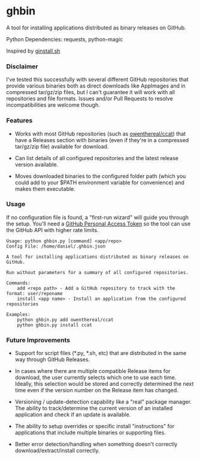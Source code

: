 ghbin
=====

A tool for installing applications distributed as binary releases on GitHub.

Python Dependencies: requests, python-magic

Inspired by [ginstall.sh](https://github.com/whalehub/ginstall.sh)

### Disclaimer

I've tested this successfully with several different GitHub repositories that provide various binaries both as direct downloads like AppImages and in compressed tar/gz/zip files, but I can't guarantee it will work with all repositories and file formats. Issues and/or Pull Requests to resolve incompatibilities are welcome though.


### Features

* Works with most GitHub repositories (such as [owenthereal/ccat](https://github.com/owenthereal/ccat)) that have a Releases section with binaries (even if they're in a compressed tar/gz/zip file) available for download.

* Can list details of all configured repositories and the latest release version available.

* Moves downloaded binaries to the configured folder path (which you could add to your $PATH environment variable for convenience) and makes them executable.

### Usage

If no configuration file is found, a "first-run wizard" will guide you through the setup. You'll need a [GitHub Personal Access Token](https://github.com/settings/tokens) so the tool can use the GitHub API with higher rate limits.

    Usage: python ghbin.py [command] <app/repo>
    Config File: /home/daniel/.ghbin.json

    A tool for installing applications distributed as binary releases on GitHub.

    Run without parameters for a summary of all configured repositories.

    Commands:
        add <repo path> - Add a GitHub repository to track with the format: user/reponame
        install <app name> - Install an application from the configured repositories

    Examples:
        python ghbin.py add owenthereal/ccat
        python ghbin.py install ccat

### Future Improvements

* Support for script files (*.py, *.sh, etc) that are distributed in the same way through GitHub Releases.

* In cases where there are multiple compatible Release items for download, the user currently selects which one to use each time. Ideally, this selection would be stored and correctly determined the next time even if the version number on the Release item has changed.

* Versioning / update-detection capability like a "real" package manager. The ability to track/determine the current version of an installed application and check if an update is available.

* The ability to setup overrides or specific install "instructions" for applications that include multiple binaries or supporting files.

* Better error detection/handling when something doesn't correctly download/extract/install correctly.